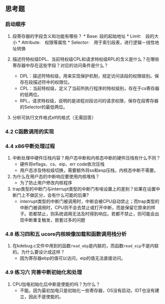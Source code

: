 ## 思考题

### 启动顺序

1. 段寄存器的字段含义和功能有哪些？
		* Base: 段的起始地址
		* Limit:　段的大小 
		* Attribute:　权限等属性 
		* Selector:　用于索引段表，进行逻辑－线性地址转换

2. 描述符特权级DPL、当前特权级CPL和请求特权级RPL的含义是什么？在哪些寄存器中存在这些字段？对应的访问条件是什么？
	* DPL：描述符特权级，用来实现保护机制，规定访问该段的权限级别。保存在段描述符中的权限位。
	* CPL：当前特权级，定义了当前所执行程序的特权级别，存在于cs寄存器的低两位。
	* RPL，请求特权级，说明的是进程对段访问的请求权限，保存在段寄存器的Selector的最低两位。
3. 分析可执行文件格式elf的格式（无需回答）

### 4.2 C函数调用的实现

### 4.4 x86中断处理过程

1. 中断处理中硬件压栈内容？用户态中断和内核态中断的硬件压栈有什么不同？
	* 硬件将eflags、cs、eip、err code依次压栈
	* 用户态涉及特权级切换，需要额外将ss和esp压栈，内核态中断不需要。
2. 为什么在用户态的中断响应要使用内核堆栈？
	* 为了防止用户修改内核程序
3. trap类型的中断门与interrupt类型的中断门有啥设置上的差别？如果在设置中断门上不做区分，会有什么可能的后果?
	* interrupt类型的中断门被调用时，中断会被CPU自动禁止；而trap类型的中断门被调用时，CPU则不会去禁止或打开中断，而是保留它原来的样子。若都禁止，则系统调用无法及时得到响应。若都不禁止，则可能会出现中断重复触发，嵌套过多的问题

### 4.8 练习四和五 ucore内核映像加载和函数调用栈分析

1. 在kdebug.c文件中用到的函数`read_ebp`是内联的，而函数`read_eip`不是内联的。为什么要设计成这样？
	* 因为寄存器ebp的值可以访问，eip的值无法直接访问。

### 4.9 练习六 完善中断初始化和处理

1. CPU加电初始化后中断是使能的吗？为什么？
	* 不能。因为最初加电只是初始化一些寄存器，OS没有启动，IDT也没有建立，因此不是使能的。
